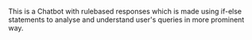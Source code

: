 This is a Chatbot with rulebased responses which is made using if-else statements to analyse and understand user's queries in more prominent way.
